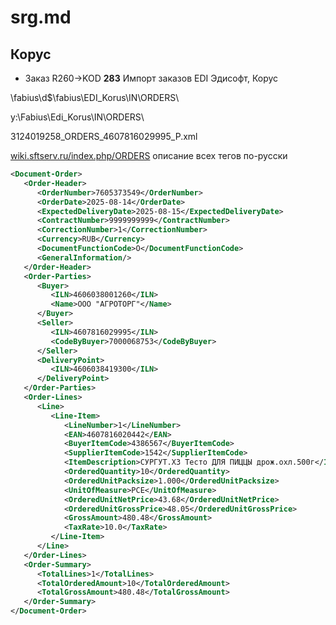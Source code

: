 # srg.md

## Корус

* Заказ R260->KOD **283** Импорт заказов EDI Эдисофт, Корус

\\fabius\d$\fabius\EDI_Korus\IN\ORDERS\

y:\Fabius\Edi_Korus\IN\ORDERS\

3124019258_ORDERS_4607816029995_P.xml

[wiki.sftserv.ru/index.php/ORDERS](https://wiki.sftserv.ru/index.php/ORDERS) описание всех тегов по-русски

```xml
<Document-Order>
   <Order-Header>
      <OrderNumber>7605373549</OrderNumber>
      <OrderDate>2025-08-14</OrderDate>
      <ExpectedDeliveryDate>2025-08-15</ExpectedDeliveryDate>
      <ContractNumber>9999999999</ContractNumber>
      <CorrectionNumber>1</CorrectionNumber>
      <Currency>RUB</Currency>
      <DocumentFunctionCode>O</DocumentFunctionCode>
      <GeneralInformation/>
   </Order-Header>
   <Order-Parties>
      <Buyer>
         <ILN>4606038001260</ILN>
         <Name>ООО "АГРОТОРГ"</Name>
      </Buyer>
      <Seller>
         <ILN>4607816029995</ILN>
         <CodeByBuyer>7000068753</CodeByBuyer>
      </Seller>
      <DeliveryPoint>
         <ILN>4606038419300</ILN>
      </DeliveryPoint>
   </Order-Parties>
   <Order-Lines>
      <Line>
         <Line-Item>
            <LineNumber>1</LineNumber>
            <EAN>4607816020442</EAN>
            <BuyerItemCode>4386567</BuyerItemCode>
            <SupplierItemCode>1542</SupplierItemCode>
            <ItemDescription>СУРГУТ.ХЗ Тесто ДЛЯ ПИЦЦЫ дрож.охл.500г</ItemDescription>
            <OrderedQuantity>10</OrderedQuantity>
            <OrderedUnitPacksize>1.000</OrderedUnitPacksize>
            <UnitOfMeasure>PCE</UnitOfMeasure>
            <OrderedUnitNetPrice>43.68</OrderedUnitNetPrice>
            <OrderedUnitGrossPrice>48.05</OrderedUnitGrossPrice>
            <GrossAmount>480.48</GrossAmount>
            <TaxRate>10.0</TaxRate>
         </Line-Item>
      </Line>
   </Order-Lines>
   <Order-Summary>
      <TotalLines>1</TotalLines>
      <TotalOrderedAmount>10</TotalOrderedAmount>
      <TotalGrossAmount>480.48</TotalGrossAmount>
   </Order-Summary>
</Document-Order>
```